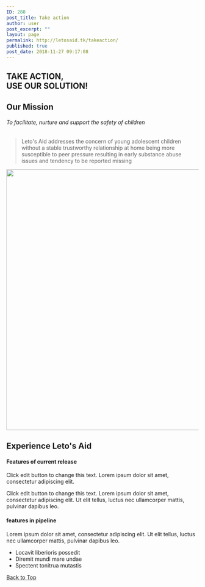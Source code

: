 ```yaml
---
ID: 288
post_title: Take action
author: user
post_excerpt: ""
layout: page
permalink: http://letosaid.tk/takeaction/
published: true
post_date: 2018-11-27 09:17:08
---
```

<h2>TAKE ACTION,<br>USE OUR SOLUTION!</h2>		
			<h2>Our Mission</h2>		
			<h6>To facilitate, nurture and support the safety of children</h6>		
		<blockquote><p>Leto's Aid addresses the concern of young adolescent children without a stable trustworthy relationship at home being more susceptible to peer pressure resulting in early substance abuse issues and tendency to be reported missing</p></blockquote>		
										<img width="1024" height="683" src="http://letosaid.tk/wp-content/uploads/2019/08/adult-baby-casual-236164-1024x683.jpg" alt="" srcset="http://letosaid.tk/wp-content/uploads/2019/08/adult-baby-casual-236164-1024x683.jpg 1024w, http://letosaid.tk/wp-content/uploads/2019/08/adult-baby-casual-236164-300x200.jpg 300w, http://letosaid.tk/wp-content/uploads/2019/08/adult-baby-casual-236164-768x512.jpg 768w" sizes="(max-width: 1024px) 100vw, 1024px" />											
			<h2>Experience Leto's Aid</h2>		
			<h4>Features of current release</h4>		
		<p>Click edit button to change this text. Lorem ipsum dolor sit amet, consectetur adipiscing elit.</p><p>Click edit button to change this text. Lorem ipsum dolor sit amet, consectetur adipiscing elit. Ut elit tellus, luctus nec ullamcorper mattis, pulvinar dapibus leo.</p>		
			<h4>features in pipeline</h4>		
		Lorem ipsum dolor sit amet, consectetur adipiscing elit. Ut elit tellus, luctus nec ullamcorper mattis, pulvinar dapibus leo.		
					<ul>
							<li >
										Locavit liberioris possedit
									</li>
								<li >
										Diremit mundi mare undae
									</li>
								<li >
										Spectent tonitrua mutastis
									</li>
						</ul>
			<a href="#top" role="button">
						Back to Top
					</a>